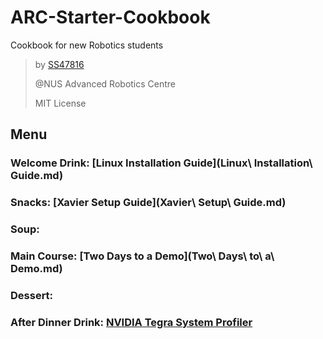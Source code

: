 # ARC-Starter-Cookbook
Cookbook for new Robotics students

> by [SS47816](https://github.com/SS47816)
>
> @NUS Advanced Robotics Centre
>
> MIT License



## Menu

### Welcome Drink: [Linux Installation Guide](Linux\ Installation\ Guide.md)


### Snacks: [Xavier Setup Guide](Xavier\ Setup\ Guide.md)

### Soup: 

### Main Course: [Two Days to a Demo](Two\ Days\ to\ a\ Demo.md)

### Dessert: 

### After Dinner Drink: [NVIDIA Tegra System Profiler]()